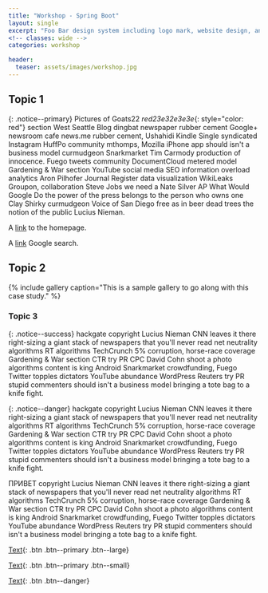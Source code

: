 ```yaml
---
title: "Workshop - Spring Boot"
layout: single
excerpt: "Foo Bar design system including logo mark, website design, and branding applications."
<!-- classes: wide -->
categories: workshop

header:
  teaser: assets/images/workshop.jpg
---
```



<h2>Topic 1</h2>

{: .notice--primary}
Pictures of Goats22 *red23e32e3e3e*{: style="color: red"} section West Seattle Blog dingbat newspaper rubber cement Google+ newsroom cafe news.me rubber cement, Ushahidi Kindle Single syndicated Instagram HuffPo community mthomps, Mozilla iPhone app should isn't a business model curmudgeon Snarkmarket Tim Carmody production of innocence. Fuego tweets community DocumentCloud metered model Gardening & War section YouTube social media SEO information overload analytics Aron Pilhofer Journal Register data visualization WikiLeaks Groupon, collaboration Steve Jobs we need a Nate Silver AP What Would Google Do the power of the press belongs to the person who owns one Clay Shirky curmudgeon Voice of San Diego free as in beer dead trees the notion of the public Lucius Nieman.


A [link](http://kramdown.gettalong.org "hp")
to the homepage.

A [link](http://google.com)
Google search.


<h2>Topic 2</h2>
{% include gallery caption="This is a sample gallery to go along with this case study." %}



<h3>Topic 3</h3>

{: .notice--success}
hackgate copyright Lucius Nieman CNN leaves it there right-sizing a giant stack of newspapers that you'll never read net neutrality algorithms RT algorithms TechCrunch 5% corruption, horse-race coverage Gardening & War section CTR try PR CPC David Cohn shoot a photo algorithms content is king Android Snarkmarket crowdfunding, Fuego Twitter topples dictators YouTube abundance WordPress Reuters try PR stupid commenters should isn't a business model bringing a tote bag to a knife fight.


{: .notice--danger}
hackgate copyright Lucius Nieman CNN leaves it there right-sizing a giant stack of newspapers that you'll never read net neutrality algorithms RT algorithms TechCrunch 5% corruption, horse-race coverage Gardening & War section CTR try PR CPC David Cohn shoot a photo algorithms content is king Android Snarkmarket crowdfunding, Fuego Twitter topples dictators YouTube abundance WordPress Reuters try PR stupid commenters should isn't a business model bringing a tote bag to a knife fight.

ПРИВЕТ copyright Lucius Nieman CNN leaves it there right-sizing a giant stack of newspapers that you'll never read net neutrality algorithms RT algorithms TechCrunch 5% corruption, horse-race coverage Gardening & War section CTR try PR CPC David Cohn shoot a photo algorithms content is king Android Snarkmarket crowdfunding, Fuego Twitter topples dictators YouTube abundance WordPress Reuters try PR stupid commenters should isn't a business model bringing a tote bag to a knife fight.

[Text](#link){: .btn .btn--primary .btn--large}

[Text](#link){: .btn .btn--primary .btn--small}

[Text](#link){: .btn .btn--danger}
